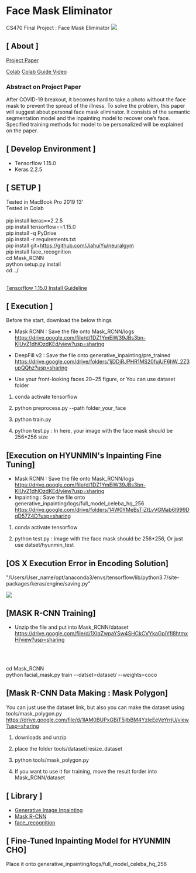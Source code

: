 # Face Mask Eliminator
CS470 Final Project : Face Mask Eliminator
<img class="fit-picture"
     src="https://github.com/hmc0105/face_mask_eliminator/blob/master/mode.png"
     >

## [ About ]
<a href="https://drive.google.com/file/d/1BhTdI1iVxx1nCMz4IHTGdTHiwT73w_tq/view?usp=sharing">Project Paper</a>


<a href="https://colab.research.google.com/drive/1w7Md6DVNH9izUUBWfn-_L5OWoL8KrnXj?usp=sharing">Colab</a>
<a href="https://www.youtube.com/watch?v=X4KrHy1tkTY&t=2s">Colab Guide Video</a>

### Abstract on Project Paper
After COVID-19 breakout, it becomes hard to take a photo without the face mask to prevent the spread of the illness. 
To solve the problem, this paper will suggest about personal face mask eliminator. 
It consists of the semantic segmentation model and the inpainting model to recover one’s face. 
Specified training methods for model to be personalized will be explained on the paper.

## [ Develop Environment ]
- Tensorflow 1.15.0
- Keras 2.2.5


## [ SETUP ]
Tested in MacBook Pro 2019 13'<br>
Tested in Colab<br>
<br>
pip install keras==2.2.5<br>
pip install tensorflow==1.15.0<br>
pip install -q PyDrive<br>
pip install -r requirements.txt<br>
pip install git+https://github.com/JiahuiYu/neuralgym<br>
pip install face_recognition<br>
cd Mask_RCNN<br>
python setup.py install<br>
cd ../<br>

<br>
<a href="https://beausty23.tistory.com/59">Tensorflow 1.15.0 Install Guideline</a>

## [ Execution ]
Before the start, download the below things

* Mask RCNN : Save the file onto Mask_RCNN/logs
<a href="https://drive.google.com/file/d/1DZ1YmEiW39JBs3bn-KlUvZ1dhlOzdKEd/view?usp=sharing">https://drive.google.com/file/d/1DZ1YmEiW39JBs3bn-KlUvZ1dhlOzdKEd/view?usp=sharing</a>


* DeepFill v2 : Save the file onto generative_inpainting/pre_trained
<a href="https://drive.google.com/drive/folders/1jDDjRJPHR1MS20fujUF6hW_2Z3upQQhz?usp=sharing">https://drive.google.com/drive/folders/1jDDjRJPHR1MS20fujUF6hW_2Z3upQQhz?usp=sharing</a>

* Use your front-looking faces 20~25 figure, or You can use dataset folder
1. conda activate tensorflow

2. python preprocess.py --path folder_your_face

3. python train.py

4. python test.py : In here, your image with the face mask should be 256*256 size

## [Execution on HYUNMIN's Inpainting Fine Tuning]
* Mask RCNN : Save the file onto Mask_RCNN/logs
<a href="https://drive.google.com/file/d/1DZ1YmEiW39JBs3bn-KlUvZ1dhlOzdKEd/view?usp=sharing">https://drive.google.com/file/d/1DZ1YmEiW39JBs3bn-KlUvZ1dhlOzdKEd/view?usp=sharing</a>
* Inpainting : Save the file onto generative_inpainting/logs/full_model_celeba_hq_256
<a href="https://drive.google.com/drive/folders/14W0YMeBsTiZtLvVGMab6l999DqD57Z4D?usp=sharing">https://drive.google.com/drive/folders/14W0YMeBsTiZtLvVGMab6l999DqD57Z4D?usp=sharing</a>

1. conda activate tensorflow

2. python test.py : Image with the face mask should be 256*256, Or just use datset/hyunmin_test


## [OS X Execution Error in Encoding Solution]
"/Users/User_name/opt/anaconda3/envs/tensorflow/lib/python3.7/site-packages/keras/engine/saving.py"

<img class="encoding_error"
     src="https://github.com/hmc0105/face_mask_eliminator/blob/master/encoding_error.png"
     >


## [MASK R-CNN Training]

* Unzip the file and put into Mask_RCNN/dataset <br>
https://drive.google.com/file/d/1XIqZwpaYSw4SHCkCVYkaGpiYfl8htmxH/view?usp=sharing

<br>
<br>

cd Mask_RCNN<br>
python facial_mask.py train --datset=dataset/ --weights=coco<br>

## [Mask R-CNN Data Making : Mask Polygon]
You can just use the dataset link, but also you can make the dataset using tools/mask_polygon.py<br>
https://drive.google.com/file/d/1lAM0BUPxGBjT5jIbBM4YzIeEeVeYrrjU/view?usp=sharing<br>

1. downloads and unzip

2. place the folder tools/dataset/resize_dataset

3. python tools/mask_polygon.py

4. If you want to use it for training, move the result forder into Mask_RCNN/dataset

## [ Library ]
- [Generative Image Inpainting](https://github.com/JiahuiYu/generative_inpainting)
- [Mask R-CNN](https://github.com/matterport/Mask_RCNN)
- [face_recognition](https://github.com/ageitgey/face_recognition)

## [ Fine-Tuned Inpainting Model for HYUNMIN CHO]
Place it onto generative_inpainting/logs/full_model_celeba_hq_256 <br>

